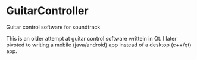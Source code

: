 # GuitarController
Guitar control software for soundtrack

This is an older attempt at guitar control software writtein in Qt. I later pivoted to writing a mobile (java/android) app instead of a desktop (c++/qt) app.
